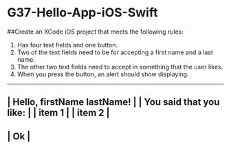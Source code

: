 # G37-Hello-App-iOS-Swift

##Create an XCode iOS project that meets the following rules:

1. Has four text fields and one button.
2. Two of the text fields need to be for accepting a first name and a last name.
3. The other two text fields need to accept in something that the user likes.
4. When you press the button, an alert should show displaying.

_______________________________________________
|           Hello, firstName lastName!        |
|             You said that you like:         |
|                     item 1                  |
|                     item 2                  |
-----------------------------------------------
|                     Ok                      |
-----------------------------------------------
